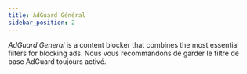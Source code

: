 ```yaml
---
title: AdGuard Général
sidebar_position: 2
---
```


_AdGuard General_ is a content blocker that combines the most essential filters for blocking ads. Nous vous recommandons de garder le filtre de base AdGuard toujours activé.
